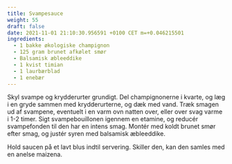```yaml
---
title: Svampesauce
weight: 55
draft: false
date: 2021-11-01 21:10:30.956591 +0100 CET m=+0.046215501
ingredients:
  - 1 bakke økologiske champignon
  - 125 gram brunet afkølet smør
  - Balsamisk æbleeddike
  - 1 kvist timian
  - 1 laurbærblad
  - 1 enebær
---
```




Skyl svampe og krydderurter grundigt. Del champignonerne i kvarte, og
læg i en gryde sammen med krydderurterne, og dæk med vand. Træk smagen
ud af svampene, eventuelt i en varm ovn natten over, eller over svag
varme i 1-2 timer. Sigt svampebouillonen igennem en etamine, og reducér
svampefonden til den har en intens smag. Montér med koldt brunet smør
efter smag, og justér syren med balsamisk æbleeddike.

Hold saucen på et lavt blus indtil servering. Skiller den, kan den
samles med en anelse maizena.







